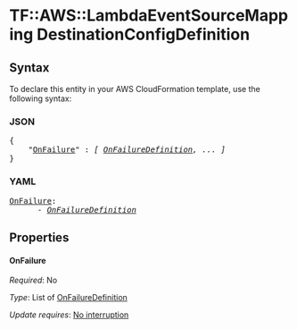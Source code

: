 # TF::AWS::LambdaEventSourceMapping DestinationConfigDefinition

## Syntax

To declare this entity in your AWS CloudFormation template, use the following syntax:

### JSON

<pre>
{
    "<a href="#onfailure" title="OnFailure">OnFailure</a>" : <i>[ <a href="onfailuredefinition.md">OnFailureDefinition</a>, ... ]</i>
}
</pre>

### YAML

<pre>
<a href="#onfailure" title="OnFailure">OnFailure</a>: <i>
      - <a href="onfailuredefinition.md">OnFailureDefinition</a></i>
</pre>

## Properties

#### OnFailure

_Required_: No

_Type_: List of <a href="onfailuredefinition.md">OnFailureDefinition</a>

_Update requires_: [No interruption](https://docs.aws.amazon.com/AWSCloudFormation/latest/UserGuide/using-cfn-updating-stacks-update-behaviors.html#update-no-interrupt)

